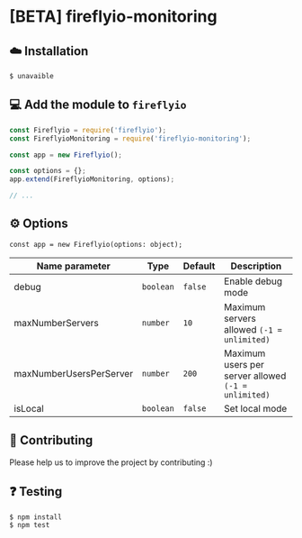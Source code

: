 # [BETA] fireflyio-monitoring


## ☁️ Installation

```
$ unavaible
```

## 💻 Add the module to `fireflyio`

```js
const Fireflyio = require('fireflyio');
const FireflyioMonitoring = require('fireflyio-monitoring');

const app = new Fireflyio();

const options = {};
app.extend(FireflyioMonitoring, options);

// ...
```

## ⚙️ Options 

`const app = new Fireflyio(options: object);`   

Name parameter | Type | Default | Description
--- | --- | --- | ---
debug | `boolean` | `false` | Enable debug mode
maxNumberServers | `number` | `10` | Maximum servers allowed `(-1 = unlimited)`
maxNumberUsersPerServer | `number` | `200` | Maximum users per server allowed `(-1 = unlimited)`
isLocal | `boolean` | `false` | Set local mode

## 👥 Contributing

Please help us to improve the project by contributing :)  

## ❓️ Testing

```
$ npm install
$ npm test
```
